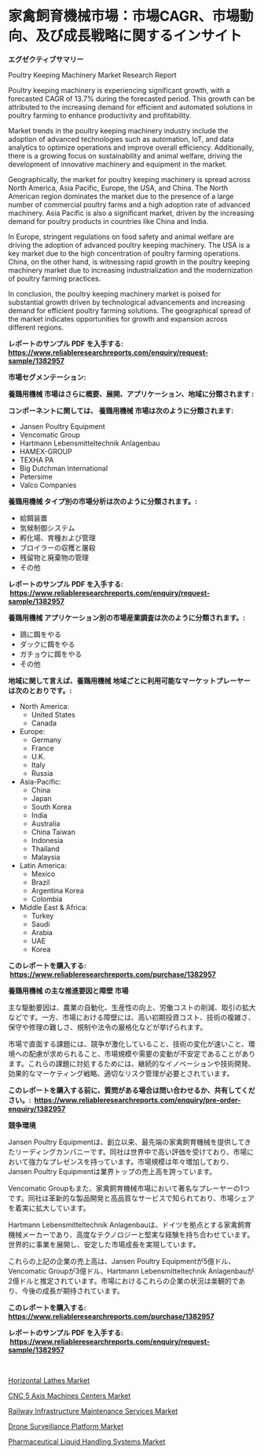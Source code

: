 <p><h1>家禽飼育機械市場：市場CAGR、市場動向、及び成長戦略に関するインサイト</h1></p><p><strong>エグゼクティブサマリー</strong></p>
<p><p>Poultry Keeping Machinery Market Research Report</p><p>Poultry keeping machinery is experiencing significant growth, with a forecasted CAGR of 13.7% during the forecasted period. This growth can be attributed to the increasing demand for efficient and automated solutions in poultry farming to enhance productivity and profitability. </p><p>Market trends in the poultry keeping machinery industry include the adoption of advanced technologies such as automation, IoT, and data analytics to optimize operations and improve overall efficiency. Additionally, there is a growing focus on sustainability and animal welfare, driving the development of innovative machinery and equipment in the market.</p><p>Geographically, the market for poultry keeping machinery is spread across North America, Asia Pacific, Europe, the USA, and China. The North American region dominates the market due to the presence of a large number of commercial poultry farms and a high adoption rate of advanced machinery. Asia Pacific is also a significant market, driven by the increasing demand for poultry products in countries like China and India.</p><p>In Europe, stringent regulations on food safety and animal welfare are driving the adoption of advanced poultry keeping machinery. The USA is a key market due to the high concentration of poultry farming operations. China, on the other hand, is witnessing rapid growth in the poultry keeping machinery market due to increasing industrialization and the modernization of poultry farming practices.</p><p>In conclusion, the poultry keeping machinery market is poised for substantial growth driven by technological advancements and increasing demand for efficient poultry farming solutions. The geographical spread of the market indicates opportunities for growth and expansion across different regions.</p></p>
<p><strong>レポートのサンプル PDF を入手する: <a href="https://www.reliableresearchreports.com/enquiry/request-sample/1382957">https://www.reliableresearchreports.com/enquiry/request-sample/1382957</a></strong></p>
<p><strong>市場セグメンテーション:</strong></p>
<p><strong> 養鶏用機械 市場はさらに概要、展開、アプリケーション、地域に分類されます :</strong></p>
<p><strong>コンポーネントに関しては、 養鶏用機械 市場は次のように分類されます: &nbsp;</strong></p>
<p><ul><li>Jansen Poultry Equipment</li><li>Vencomatic Group</li><li>Hartmann Lebensmitteltechnik Anlagenbau</li><li>HAMEX-GROUP</li><li>TEXHA PA</li><li>Big Dutchman International</li><li>Petersime</li><li>Valco Companies</li></ul></p>
<p><strong> 養鶏用機械 タイプ別の市場分析は次のように分類されます。:</strong></p>
<p><ul><li>給餌装置</li><li>気候制御システム</li><li>孵化場、育種および管理</li><li>ブロイラーの収穫と屠殺</li><li>残留物と廃棄物の管理</li><li>その他</li></ul></p>
<p><strong>レポートのサンプル PDF を入手する: &nbsp;<a href="https://www.reliableresearchreports.com/enquiry/request-sample/1382957">https://www.reliableresearchreports.com/enquiry/request-sample/1382957</a></strong></p>
<p><strong> 養鶏用機械 アプリケーション別の市場産業調査は次のように分類されます。:</strong></p>
<p><ul><li>鶏に餌をやる</li><li>ダックに餌をやる</li><li>ガチョウに餌をやる</li><li>その他</li></ul></p>
<p><strong>地域に関して言えば、養鶏用機械 地域ごとに利用可能なマーケットプレーヤーは次のとおりです。:</strong></p>
<p><ul>
    <li>
        North America:
        <ul>
            <li>United States</li>
            <li>Canada</li>
        </ul>
    </li>
    <li>
        Europe:
        <ul>
            <li>Germany</li>
            <li>France</li>
            <li>U.K.</li>
            <li>Italy</li>
            <li>Russia</li>
        </ul>
    </li>
    <li>
        Asia-Pacific:
        <ul>
            <li>China</li>
            <li>Japan</li>
            <li>South Korea</li>
            <li>India</li>
            <li>Australia</li>
            <li>China Taiwan</li>
            <li>Indonesia</li>
            <li>Thailand</li>
            <li>Malaysia</li>
        </ul>
    </li>
    <li>
        Latin America:
        <ul>
            <li>Mexico</li>
            <li>Brazil</li>
            <li>Argentina Korea</li>
            <li>Colombia</li>
        </ul>
    </li>
    <li>
        Middle East & Africa:
        <ul>
            <li>Turkey</li>
            <li>Saudi</li>
            <li>Arabia</li>
            <li>UAE</li>
            <li>Korea</li>
        </ul>
    </li>
    </ul></p>
<p><strong>このレポートを購入する: &nbsp;<a href="https://www.reliableresearchreports.com/purchase/1382957">https://www.reliableresearchreports.com/purchase/1382957</a></strong></p>
<p><strong>養鶏用機械 の主な推進要因と障壁 市場</strong></p>
<p><p>主な駆動要因は、農業の自動化、生産性の向上、労働コストの削減、取引の拡大などです。一方、市場における障壁には、高い初期投資コスト、技術の複雑さ、保守や修理の難しさ、規制や法令の厳格化などが挙げられます。</p><p>市場で直面する課題には、競争が激化していること、技術の変化が速いこと、環境への配慮が求められること、市場規模や需要の変動が不安定であることがあります。これらの課題に対処するためには、継続的なイノベーションや技術開発、効果的なマーケティング戦略、適切なリスク管理が必要とされています。</p></p>
<p><strong>このレポートを購入する前に、質問がある場合は問い合わせるか、共有してください。:&nbsp; <a href="https://www.reliableresearchreports.com/enquiry/pre-order-enquiry/1382957">https://www.reliableresearchreports.com/enquiry/pre-order-enquiry/1382957</a></strong></p>
<p><strong>競争環境</strong></p>
<p><p>Jansen Poultry Equipmentは、創立以来、最先端の家禽飼育機械を提供してきたリーディングカンパニーです。同社は世界中で高い評価を受けており、市場において強力なプレゼンスを持っています。市場規模は年々増加しており、Jansen Poultry Equipmentは業界トップの売上高を誇っています。</p><p>Vencomatic Groupもまた、家禽飼育機械市場において著名なプレーヤーの1つです。同社は革新的な製品開発と高品質なサービスで知られており、市場シェアを着実に拡大しています。</p><p>Hartmann Lebensmitteltechnik Anlagenbauは、ドイツを拠点とする家禽飼育機械メーカーであり、高度なテクノロジーと堅実な経験を持ち合わせています。世界的に事業を展開し、安定した市場成長を実現しています。</p><p>これらの上記の企業の売上高は、Jansen Poultry Equipmentが5億ドル、Vencomatic Groupが3億ドル、Hartmann Lebensmitteltechnik Anlagenbauが2億ドルと推定されています。市場におけるこれらの企業の状況は楽観的であり、今後の成長が期待されています。</p></p>
<p><strong>このレポートを購入する: &nbsp; <a href="https://www.reliableresearchreports.com/purchase/1382957">https://www.reliableresearchreports.com/purchase/1382957</a></strong></p>
<p><strong>レポートのサンプル PDF を入手する: &nbsp;<a href="https://www.reliableresearchreports.com/enquiry/request-sample/1382957">https://www.reliableresearchreports.com/enquiry/request-sample/1382957</a></strong><strong></strong></p>
<p>&nbsp;</p>
<p><p><a href="https://extreme-scabiosa-c81.notion.site/Horizontal-Lathes-Market-Provides-Detailed-Segmentation-of-this-Market-based-on-Type-Application-a-c90c6dd7bdb34cac887d9590ee479770">Horizontal Lathes Market</a></p><p><a href="https://carnation-joke-41f.notion.site/CNC-5-Axis-Machines-Centers-Market-Size-Growth-Outlook-from-2024-to-2031-projecting-at-Market-s-Tr-70410a9ba82c4078b187c3911b4caee0">CNC 5 Axis Machines Centers Market</a></p><p><a href="https://view.publitas.com/reportprime-1/railway-infrastructure-maintenance-services-market-size-market-share-and-global-market-analysis-report-2024-2031/">Railway Infrastructure Maintenance Services Market</a></p><p><a href="https://github.com/angelajermaine/Market-Research-Report-List-2/blob/main/drone-surveillance-platform-market.md">Drone Surveillance Platform Market</a></p><p><a href="https://github.com/beatblasta/Market-Research-Report-List-2/blob/main/pharmaceutical-liquid-handling-systems-market.md">Pharmaceutical Liquid Handling Systems Market</a></p></p>